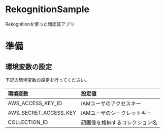 # RekognitionSample
Rekognitionを使った顔認証アプリ

# 準備

## 環境変数の設定

下記の環境変数の設定を行ってください。

|環境変数|設定値|
|:--|:--|
|AWS_ACCESS_KEY_ID|IAMユーザのアクセスキー|
|AWS_SECRET_ACCESS_KEY|IAMユーザのシークレットキー|
|COLLECTION_ID|顔画像を格納するコレクション名|
